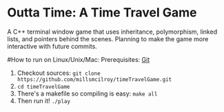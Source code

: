 # Outta Time: A Time Travel Game
A C++ terminal window game that uses inheritance, polymorphism, linked lists, and pointers behind the scenes. Planning to make the game more interactive with future commits.

#How to run on Linux/Unix/Mac:
Prerequisites: [Git][]  
1. Checkout sources: `git clone https://github.com/millsmcilroy/timeTravelGame.git`  
2. `cd timeTravelGame`  
3. There's a makefile so compiling is easy: `make all`  
4. Then run it! `./play`

[Git]: http://help.github.com/set-up-git-redirect
